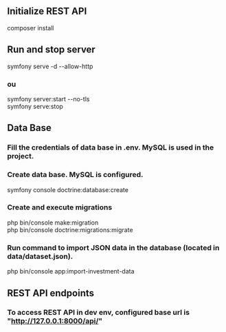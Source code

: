 ## Initialize REST API
composer install

## Run and stop server
symfony serve -d --allow-http
### ou
symfony server:start --no-tls   
symfony serve:stop

## Data Base
### Fill the credentials of data base in .env. MySQL is used in the project.
### Create data base. MySQL is configured.
symfony console doctrine:database:create
### Create and execute migrations
php bin/console make:migration  
php bin/console doctrine:migrations:migrate  

###  Run command to import JSON data in the database (located in data/dataset.json).
php bin/console app:import-investment-data

## REST API endpoints
### To access REST API in dev env, configured base url is "http://127.0.0.1:8000/api/"
